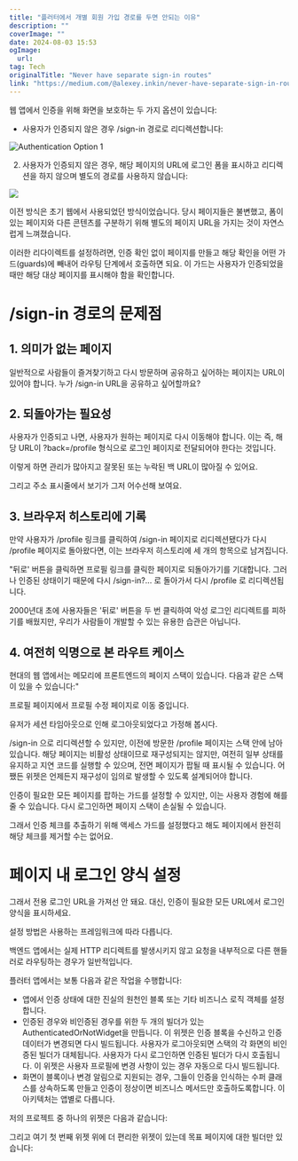 ```yaml
---
title: "플러터에서 개별 회원 가입 경로를 두면 안되는 이유"
description: ""
coverImage: ""
date: 2024-08-03 15:53
ogImage: 
  url: 
tag: Tech
originalTitle: "Never have separate sign-in routes"
link: "https://medium.com/@alexey.inkin/never-have-separate-sign-in-routes-7c9a6dd4dc7c"
---
```




웹 앱에서 인증을 위해 화면을 보호하는 두 가지 옵션이 있습니다:

- 사용자가 인증되지 않은 경우 /sign-in 경로로 리디렉션합니다:

![Authentication Option 1](/assets/img/Neverhaveseparatesign-inroutes_0.png)

2. 사용자가 인증되지 않은 경우, 해당 페이지의 URL에 로그인 폼을 표시하고 리디렉션을 하지 않으며 별도의 경로를 사용하지 않습니다:

<div class="content-ad"></div>

<img src="/assets/img/Neverhaveseparatesign-inroutes_1.png" />

이전 방식은 초기 웹에서 사용되었던 방식이었습니다. 당시 페이지들은 불변했고, 폼이 있는 페이지와 다른 콘텐츠를 구분하기 위해 별도의 페이지 URL을 가지는 것이 자연스럽게 느껴졌습니다.

이러한 리다이렉트를 설정하려면, 인증 확인 없이 페이지를 만들고 해당 확인을 어떤 가드(guards)에 빼내어 라우팅 단계에서 호출하면 되요. 이 가드는 사용자가 인증되었을 때만 해당 대상 페이지를 표시해야 함을 확인합니다.

# /sign-in 경로의 문제점

<div class="content-ad"></div>

## 1. 의미가 없는 페이지

일반적으로 사람들이 즐겨찾기하고 다시 방문하며 공유하고 싶어하는 페이지는 URL이 있어야 합니다. 누가 /sign-in URL을 공유하고 싶어할까요?

## 2. 되돌아가는 필요성

사용자가 인증되고 나면, 사용자가 원하는 페이지로 다시 이동해야 합니다. 이는 즉, 해당 URL이 ?back=/profile 형식으로 로그인 페이지로 전달되어야 한다는 것입니다.

<div class="content-ad"></div>

이렇게 하면 관리가 많아지고 잘못된 또는 누락된 백 URL이 많아질 수 있어요.

그리고 주소 표시줄에서 보기가 그저 어수선해 보여요.

## 3. 브라우저 히스토리에 기록

만약 사용자가 /profile 링크를 클릭하여 /sign-in 페이지로 리디렉션됐다가 다시 /profile 페이지로 돌아왔다면, 이는 브라우저 히스토리에 세 개의 항목으로 남겨집니다.

<div class="content-ad"></div>

"뒤로' 버튼을 클릭하면 프로필 링크를 클릭한 페이지로 되돌아가기를 기대합니다. 그러나 인증된 상태이기 때문에 다시 /sign-in?... 로 돌아가서 다시 /profile 로 리디렉션됩니다.

2000년대 초에 사용자들은 '뒤로' 버튼을 두 번 클릭하여 악성 로그인 리디렉트를 피하기를 배웠지만, 우리가 사람들이 개발할 수 있는 유용한 습관은 아닙니다.

## 4. 여전히 익명으로 본 라우트 케이스

현대의 웹 앱에서는 메모리에 프론트엔드의 페이지 스택이 있습니다. 다음과 같은 스택이 있을 수 있습니다:"

<div class="content-ad"></div>

프로필 페이지에서 프로필 수정 페이지로 이동 중입니다.

유저가 세션 타임아웃으로 인해 로그아웃되었다고 가정해 봅시다.

/sign-in 으로 리디렉션할 수 있지만, 이전에 방문한 /profile 페이지는 스택 안에 남아 있습니다. 해당 페이지는 비활성 상태이므로 재구성되지는 않지만, 여전히 일부 상태를 유지하고 지연 코드를 실행할 수 있으며, 전면 페이지가 팝될 때 표시될 수 있습니다. 어쨌든 위젯은 언제든지 재구성이 임의로 발생할 수 있도록 설계되어야 합니다.

인증이 필요한 모든 페이지를 팝하는 가드를 설정할 수 있지만, 이는 사용자 경험에 해를 줄 수 있습니다. 다시 로그인하면 페이지 스택이 손실될 수 있습니다.

<div class="content-ad"></div>

그래서 인증 체크를 추출하기 위해 액세스 가드를 설정했다고 해도 페이지에서 완전히 해당 체크를 제거할 수는 없어요.

# 페이지 내 로그인 양식 설정

그래서 전용 로그인 URL을 가져선 안 돼요. 대신, 인증이 필요한 모든 URL에서 로그인 양식을 표시하세요.

설정 방법은 사용하는 프레임워크에 따라 다릅니다.

<div class="content-ad"></div>

백엔드 앱에서는 실제 HTTP 리디렉트를 발생시키지 않고 요청을 내부적으로 다른 핸들러로 라우팅하는 경우가 일반적입니다.

플러터 앱에서는 보통 다음과 같은 작업을 수행합니다:

- 앱에서 인증 상태에 대한 진실의 원천인 블록 또는 기타 비즈니스 로직 객체를 설정합니다.
- 인증된 경우와 비인증된 경우를 위한 두 개의 빌더가 있는 AuthenticatedOrNotWidget을 만듭니다. 이 위젯은 인증 블록을 수신하고 인증 데이터가 변경되면 다시 빌드됩니다. 사용자가 로그아웃되면 스택의 각 화면의 비인증된 빌더가 대체됩니다. 사용자가 다시 로그인하면 인증된 빌더가 다시 호출됩니다. 이 위젯은 사용자 프로필에 변경 사항이 있는 경우 자동으로 다시 빌드됩니다.
- 화면이 블록이나 변경 알림으로 지원되는 경우, 그들이 인증을 인식하는 수퍼 클래스를 상속하도록 만들고 인증이 정상이면 비즈니스 메서드만 호출하도록합니다. 이 아키텍처는 앱별로 다릅니다.

저의 프로젝트 중 하나의 위젯은 다음과 같습니다:

<div class="content-ad"></div>

그리고 여기 첫 번째 위젯 위에 더 편리한 위젯이 있는데 목표 페이지에 대한 빌더만 있습니다:
